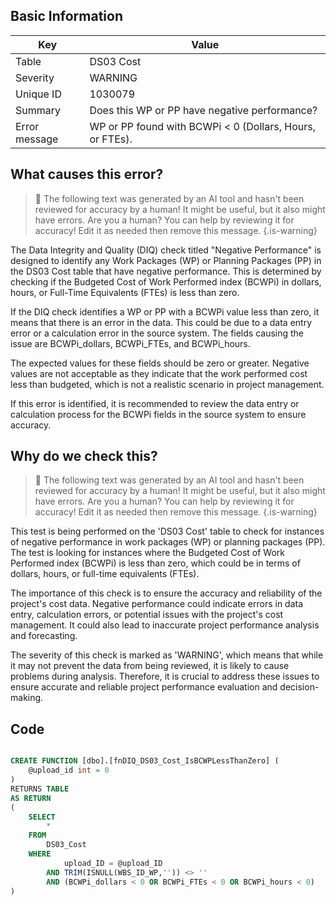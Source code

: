 ## Basic Information
| Key         | Value          |
|-------------|----------------|
| Table       | DS03 Cost |
| Severity    | WARNING |
| Unique ID   | 1030079   |
| Summary     | Does this WP or PP have negative performance? |
| Error message | WP or PP found with BCWPi < 0 (Dollars, Hours, or FTEs). |

## What causes this error?

> :robot: The following text was generated by an AI tool and hasn't been reviewed for accuracy by a human! It might be useful, but it also might have errors. Are you a human? You can help by reviewing it for accuracy! Edit it as needed then remove this message.
{.is-warning}

The Data Integrity and Quality (DIQ) check titled "Negative Performance" is designed to identify any Work Packages (WP) or Planning Packages (PP) in the DS03 Cost table that have negative performance. This is determined by checking if the Budgeted Cost of Work Performed index (BCWPi) in dollars, hours, or Full-Time Equivalents (FTEs) is less than zero.

If the DIQ check identifies a WP or PP with a BCWPi value less than zero, it means that there is an error in the data. This could be due to a data entry error or a calculation error in the source system. The fields causing the issue are BCWPi_dollars, BCWPi_FTEs, and BCWPi_hours.

The expected values for these fields should be zero or greater. Negative values are not acceptable as they indicate that the work performed cost less than budgeted, which is not a realistic scenario in project management. 

If this error is identified, it is recommended to review the data entry or calculation process for the BCWPi fields in the source system to ensure accuracy.
## Why do we check this?

> :robot: The following text was generated by an AI tool and hasn't been reviewed for accuracy by a human! It might be useful, but it also might have errors. Are you a human? You can help by reviewing it for accuracy! Edit it as needed then remove this message.
{.is-warning}

This test is being performed on the 'DS03 Cost' table to check for instances of negative performance in work packages (WP) or planning packages (PP). The test is looking for instances where the Budgeted Cost of Work Performed index (BCWPi) is less than zero, which could be in terms of dollars, hours, or full-time equivalents (FTEs). 

The importance of this check is to ensure the accuracy and reliability of the project's cost data. Negative performance could indicate errors in data entry, calculation errors, or potential issues with the project's cost management. It could also lead to inaccurate project performance analysis and forecasting. 

The severity of this check is marked as 'WARNING', which means that while it may not prevent the data from being reviewed, it is likely to cause problems during analysis. Therefore, it is crucial to address these issues to ensure accurate and reliable project performance evaluation and decision-making.
## Code

```sql

CREATE FUNCTION [dbo].[fnDIQ_DS03_Cost_IsBCWPLessThanZero] (
	@upload_id int = 0
)
RETURNS TABLE
AS RETURN
(
	SELECT 
		* 
	FROM 
		DS03_Cost
	WHERE
			upload_ID = @upload_ID
		AND TRIM(ISNULL(WBS_ID_WP,'')) <> ''
		AND (BCWPi_dollars < 0 OR BCWPi_FTEs < 0 OR BCWPi_hours < 0)
)
```
